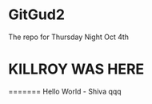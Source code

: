 # GitGud2
The repo for Thursday Night Oct 4th


# KILLROY WAS HERE
=======
Hello World - Shiva
qqq


